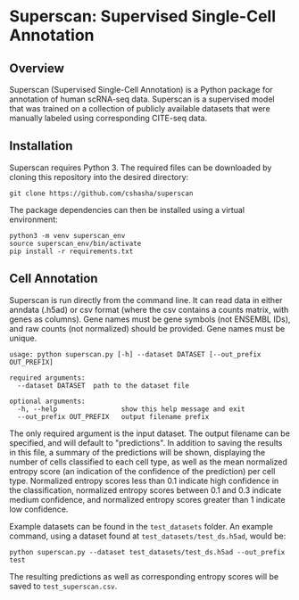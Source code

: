 # Superscan: Supervised Single-Cell Annotation

## Overview

Superscan (Supervised Single-Cell Annotation) is a Python package for annotation of human scRNA-seq data. Superscan is a supervised model that was trained on a collection of publicly available datasets that were manually labeled using corresponding CITE-seq data.

## Installation

Superscan requires Python 3. The required files can be downloaded by cloning this repository into the desired directory:

```
git clone https://github.com/cshasha/superscan
```

The package dependencies can then be installed using a virtual environment:

```
python3 -m venv superscan_env
source superscan_env/bin/activate
pip install -r requirements.txt
```

## Cell Annotation

Superscan is run directly from the command line. It can read data in either anndata (.h5ad) or csv format (where the csv contains a counts matrix, with genes as columns). Gene names must be gene symbols (not ENSEMBL IDs), and raw counts (not normalized) should be provided. Gene names must be unique.

```
usage: python superscan.py [-h] --dataset DATASET [--out_prefix OUT_PREFIX]

required arguments:
  --dataset DATASET  path to the dataset file

optional arguments:
  -h, --help                show this help message and exit
  --out_prefix OUT_PREFIX   output filename prefix
  ```
  
  The only required argument is the input dataset. The output filename can be specified, and will default to "predictions". In addition to saving the results in this file, a summary of the predictions will be shown, displaying the number of cells classified to each cell type, as well as the mean normalized entropy score (an indication of the confidence of the prediction) per cell type. Normalized entropy scores less than 0.1 indicate high confidence in the classification, normalized entropy scores between 0.1 and 0.3 indicate medium confidence, and normalized entropy scores greater than 1 indicate low confidence.
  
  Example datasets can be found in the `test_datasets` folder. An example command, using a dataset found at `test_datasets/test_ds.h5ad`, would be:
  
  ```
  python superscan.py --dataset test_datasets/test_ds.h5ad --out_prefix test
  ```
  The resulting predictions as well as corresponding entropy scores will be saved to `test_superscan.csv`.
